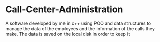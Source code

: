 # Call-Center-Administration
A software developed by me in c++ using POO and data structures to manage the data of the employees and the information of the calls they make. The data is saved on the local disk in order to keep it
